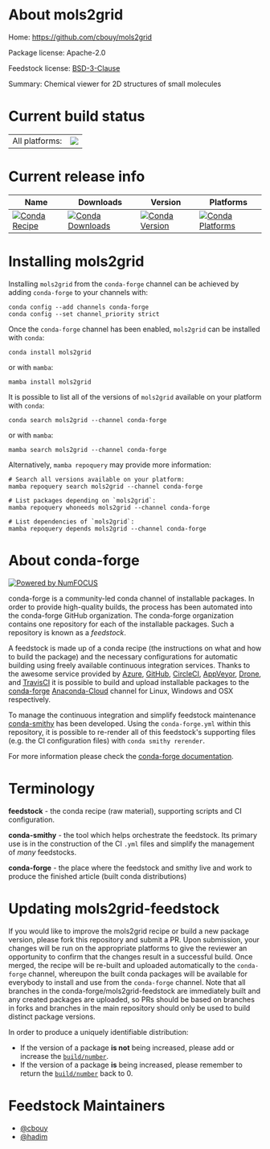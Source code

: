 About mols2grid
===============

Home: https://github.com/cbouy/mols2grid

Package license: Apache-2.0

Feedstock license: [BSD-3-Clause](https://github.com/conda-forge/mols2grid-feedstock/blob/main/LICENSE.txt)

Summary: Chemical viewer for 2D structures of small molecules

Current build status
====================


<table><tr><td>All platforms:</td>
    <td>
      <a href="https://dev.azure.com/conda-forge/feedstock-builds/_build/latest?definitionId=13066&branchName=main">
        <img src="https://dev.azure.com/conda-forge/feedstock-builds/_apis/build/status/mols2grid-feedstock?branchName=main">
      </a>
    </td>
  </tr>
</table>

Current release info
====================

| Name | Downloads | Version | Platforms |
| --- | --- | --- | --- |
| [![Conda Recipe](https://img.shields.io/badge/recipe-mols2grid-green.svg)](https://anaconda.org/conda-forge/mols2grid) | [![Conda Downloads](https://img.shields.io/conda/dn/conda-forge/mols2grid.svg)](https://anaconda.org/conda-forge/mols2grid) | [![Conda Version](https://img.shields.io/conda/vn/conda-forge/mols2grid.svg)](https://anaconda.org/conda-forge/mols2grid) | [![Conda Platforms](https://img.shields.io/conda/pn/conda-forge/mols2grid.svg)](https://anaconda.org/conda-forge/mols2grid) |

Installing mols2grid
====================

Installing `mols2grid` from the `conda-forge` channel can be achieved by adding `conda-forge` to your channels with:

```
conda config --add channels conda-forge
conda config --set channel_priority strict
```

Once the `conda-forge` channel has been enabled, `mols2grid` can be installed with `conda`:

```
conda install mols2grid
```

or with `mamba`:

```
mamba install mols2grid
```

It is possible to list all of the versions of `mols2grid` available on your platform with `conda`:

```
conda search mols2grid --channel conda-forge
```

or with `mamba`:

```
mamba search mols2grid --channel conda-forge
```

Alternatively, `mamba repoquery` may provide more information:

```
# Search all versions available on your platform:
mamba repoquery search mols2grid --channel conda-forge

# List packages depending on `mols2grid`:
mamba repoquery whoneeds mols2grid --channel conda-forge

# List dependencies of `mols2grid`:
mamba repoquery depends mols2grid --channel conda-forge
```


About conda-forge
=================

[![Powered by
NumFOCUS](https://img.shields.io/badge/powered%20by-NumFOCUS-orange.svg?style=flat&colorA=E1523D&colorB=007D8A)](https://numfocus.org)

conda-forge is a community-led conda channel of installable packages.
In order to provide high-quality builds, the process has been automated into the
conda-forge GitHub organization. The conda-forge organization contains one repository
for each of the installable packages. Such a repository is known as a *feedstock*.

A feedstock is made up of a conda recipe (the instructions on what and how to build
the package) and the necessary configurations for automatic building using freely
available continuous integration services. Thanks to the awesome service provided by
[Azure](https://azure.microsoft.com/en-us/services/devops/), [GitHub](https://github.com/),
[CircleCI](https://circleci.com/), [AppVeyor](https://www.appveyor.com/),
[Drone](https://cloud.drone.io/welcome), and [TravisCI](https://travis-ci.com/)
it is possible to build and upload installable packages to the
[conda-forge](https://anaconda.org/conda-forge) [Anaconda-Cloud](https://anaconda.org/)
channel for Linux, Windows and OSX respectively.

To manage the continuous integration and simplify feedstock maintenance
[conda-smithy](https://github.com/conda-forge/conda-smithy) has been developed.
Using the ``conda-forge.yml`` within this repository, it is possible to re-render all of
this feedstock's supporting files (e.g. the CI configuration files) with ``conda smithy rerender``.

For more information please check the [conda-forge documentation](https://conda-forge.org/docs/).

Terminology
===========

**feedstock** - the conda recipe (raw material), supporting scripts and CI configuration.

**conda-smithy** - the tool which helps orchestrate the feedstock.
                   Its primary use is in the construction of the CI ``.yml`` files
                   and simplify the management of *many* feedstocks.

**conda-forge** - the place where the feedstock and smithy live and work to
                  produce the finished article (built conda distributions)


Updating mols2grid-feedstock
============================

If you would like to improve the mols2grid recipe or build a new
package version, please fork this repository and submit a PR. Upon submission,
your changes will be run on the appropriate platforms to give the reviewer an
opportunity to confirm that the changes result in a successful build. Once
merged, the recipe will be re-built and uploaded automatically to the
`conda-forge` channel, whereupon the built conda packages will be available for
everybody to install and use from the `conda-forge` channel.
Note that all branches in the conda-forge/mols2grid-feedstock are
immediately built and any created packages are uploaded, so PRs should be based
on branches in forks and branches in the main repository should only be used to
build distinct package versions.

In order to produce a uniquely identifiable distribution:
 * If the version of a package **is not** being increased, please add or increase
   the [``build/number``](https://docs.conda.io/projects/conda-build/en/latest/resources/define-metadata.html#build-number-and-string).
 * If the version of a package **is** being increased, please remember to return
   the [``build/number``](https://docs.conda.io/projects/conda-build/en/latest/resources/define-metadata.html#build-number-and-string)
   back to 0.

Feedstock Maintainers
=====================

* [@cbouy](https://github.com/cbouy/)
* [@hadim](https://github.com/hadim/)

